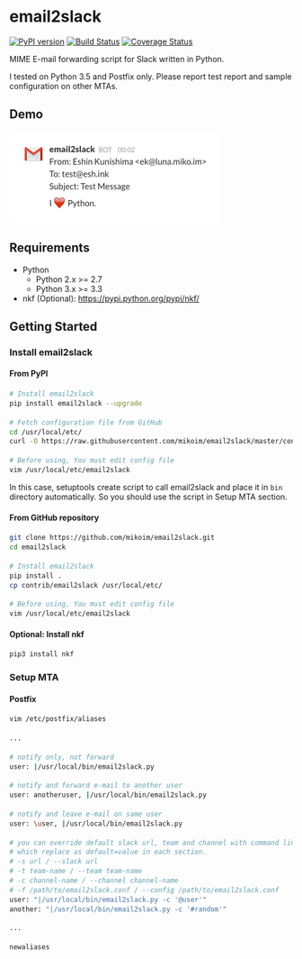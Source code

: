 # email2slack

[![PyPI version](https://badge.fury.io/py/email2slack.svg)](https://badge.fury.io/py/email2slack)
[![Build Status](https://travis-ci.org/mikoim/email2slack.svg?branch=master)](https://travis-ci.org/mikoim/email2slack)
[![Coverage Status](https://coveralls.io/repos/github/mikoim/email2slack/badge.svg?branch=master)](https://coveralls.io/github/mikoim/email2slack?branch=master)

MIME E-mail forwarding script for Slack written in Python.

I tested on Python 3.5 and Postfix only.
Please report test report and sample configuration on other MTAs.

## Demo

![Slack](slack-demo.png)

## Requirements

- Python
  - Python 2.x >= 2.7
  - Python 3.x >= 3.3
- nkf (Optional): https://pypi.python.org/pypi/nkf/

## Getting Started

### Install email2slack

#### From PyPI

```bash
# Install email2slack
pip install email2slack --upgrade

# Fetch configuration file from GitHub
cd /usr/local/etc/
curl -O https://raw.githubusercontent.com/mikoim/email2slack/master/contrib/email2slack

# Before using, You must edit config file
vim /usr/local/etc/email2slack
```

In this case, setuptools create script to call email2slack and place it in ```bin``` directory automatically.
So you should use the script in Setup MTA section.

#### From GitHub repository

```bash
git clone https://github.com/mikoim/email2slack.git
cd email2slack

# Install email2slack
pip install .
cp contrib/email2slack /usr/local/etc/

# Before using, You must edit config file
vim /usr/local/etc/email2slack
```

#### Optional: Install nkf

```bash
pip3 install nkf
```

### Setup MTA

#### Postfix

```bash
vim /etc/postfix/aliases

...

# notify only, not forward
user: |/usr/local/bin/email2slack.py

# notify and forward e-mail to another user
user: anotheruser, |/usr/local/bin/email2slack.py

# notify and leave e-mail on same user
user: \user, |/usr/local/bin/email2slack.py

# you can override default slack url, team and channel with command line option,
# which replace as default=value in each section.
# -s url / --slack url
# -t team-name / --team team-name
# -c channel-name / --channel channel-name
# -f /path/to/email2slack.conf / --config /path/to/email2slack.conf
user: "|/usr/local/bin/email2slack.py -c '@user'"
another: "|/usr/local/bin/email2slack.py -c '#random'"

...

newaliases
```
